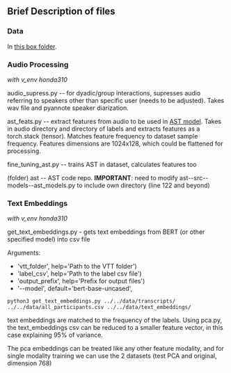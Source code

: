 ## Brief Description of files

### Data
In [this box folder](https://cornell.app.box.com/folder/311062381534).

### Audio Processing

_with v_env honda310_

audio_supress.py -- for dyadic/group interactions, supresses audio referring to speakers other than specific user (needs to be adjusted). Takes wav file and pyannote speaker diarization.

ast_feats.py -- extract features from audio to be used in [AST model](https://arxiv.org/pdf/2104.01778). Takes in audio directory and directory of labels and extracts features as a torch.stack (tensor). Matches feature frequency to dataset sample frequency. 
Features dimensions are 1024x128, which could be flattened for processing.

fine_tuning_ast.py -- trains AST in dataset, calculates features too

(folder) ast -- AST code repo.
**IMPORTANT**: need to modify ast--src--models--ast_models.py to include own directory (line 122 and beyond)

### Text Embeddings

_with v_env honda310_

get_text_embeddings.py - gets text embeddings from BERT (or other specified model) into csv file 

Arguments:
* 'vtt_folder', help='Path to the VTT folder')
* 'label_csv', help='Path to the label csv file')
* 'output_prefix', help='Prefix for output files')
* '--model', default='bert-base-uncased', 

 ` python3 get_text_embeddings.py ../../data/transcripts/ ../../data/all_participants.csv ../../data/text_embeddings/ `

 text embeddings are matched to the frequency of the labels. Using pca.py, the text_embeddings csv can be reduced to a smaller feature vector, in this case explaining 95% of variance.

The pca embeddings can be treated like any other feature modality, and for single modality training we can use the 2 datasets (test PCA and original, dimension 768)

